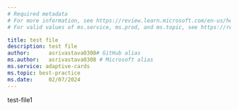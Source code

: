 ```yaml
---
# Required metadata
# For more information, see https://review.learn.microsoft.com/en-us/help/platform/learn-editor-add-metadata?branch=main
# For valid values of ms.service, ms.prod, and ms.topic, see https://review.learn.microsoft.com/en-us/help/platform/metadata-taxonomies?branch=main

title: test file
description: test file
author:      asrivastava0308# GitHub alias
ms.author:   asrivastava0308 # Microsoft alias
ms.service: adaptive-cards
ms.topic: best-practice
ms.date:     02/07/2024
---
```


test-file1
